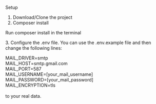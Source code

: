 Setup
1. Download/Clone the project
2. Composer install
 <p>Run composer install in the terminal</p>
3. Configure the .env file.
You can use the .env.example file and then change the following lines:

MAIL_DRIVER=smtp <br>
MAIL_HOST=smtp.gmail.com <br>
MAIL_PORT=587 <br>
MAIL_USERNAME=[your_mail_username] <br>
MAIL_PASSWORD=[your_mail_password]<br>
MAIL_ENCRYPTION=tls<br>
<br>
to your real data.